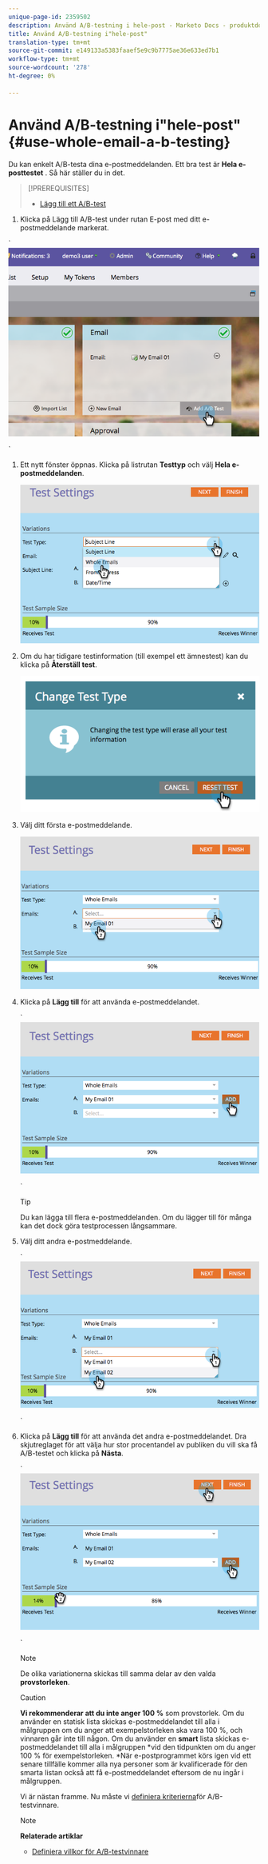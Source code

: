 ```yaml
---
unique-page-id: 2359502
description: Använd A/B-testning i hele-post - Marketo Docs - produktdokumentation
title: Använd A/B-testning i"hele-post"
translation-type: tm+mt
source-git-commit: e149133a5383faaef5e9c9b7775ae36e633ed7b1
workflow-type: tm+mt
source-wordcount: '278'
ht-degree: 0%

---
```



# Använd A/B-testning i&quot;hele-post&quot; {#use-whole-email-a-b-testing}

Du kan enkelt A/B-testa dina e-postmeddelanden. Ett bra test är **Hela e-posttestet** . Så här ställer du in det.

>[!PREREQUISITES]
>
>* [Lägg till ett A/B-test](add-an-a-b-test.md)

>



1. Klicka på Lägg till A/B-test under rutan E-post med ditt e-postmeddelande markerat.

` ![](assets/image2014-9-12-15-3a22-3a12.png)

`

1. Ett nytt fönster öppnas. Klicka på listrutan **Testtyp** och välj **Hela e-postmeddelanden**.

   ![](assets/image2014-9-12-15-3a22-3a27.png)

1. Om du har tidigare testinformation (till exempel ett ämnestest) kan du klicka på **Återställ test**.

   ![](assets/image2014-9-12-15-3a22-3a40.png)

1. Välj ditt första e-postmeddelande.

   ![](assets/image2014-9-12-15-3a22-3a52.png)

1. Klicka på **Lägg till** för att använda e-postmeddelandet.

   ` ![](assets/image2014-9-12-15-3a23-3a20.png)

   `

   >[!TIP]
   >
   >Du kan lägga till flera e-postmeddelanden. Om du lägger till för många kan det dock göra testprocessen långsammare.

1. Välj ditt andra e-postmeddelande.

   ` ![](assets/image2014-9-12-15-3a23-3a49.png)

   `

1. Klicka på **Lägg till** för att använda det andra e-postmeddelandet. Dra skjutreglaget för att välja hur stor procentandel av publiken du vill ska få A/B-testet och klicka på **Nästa**.

   ` ![](assets/image2014-9-12-15-3a24-3a1.png)

   `

   >[!NOTE]
   >
   >De olika variationerna skickas till samma delar av den valda **provstorleken**.

   >[!CAUTION]
   >
   >**Vi rekommenderar att du inte anger 100 %** som provstorlek. Om du använder en statisk lista skickas e-postmeddelandet till alla i målgruppen om du anger att exempelstorleken ska vara 100 %, och vinnaren går inte till någon. Om du använder en **smart** lista skickas e-postmeddelandet till alla i målgruppen *vid den tidpunkten om du anger 100 % för exempelstorleken. *När e-postprogrammet körs igen vid ett senare tillfälle kommer alla nya personer som är kvalificerade för den smarta listan också att få e-postmeddelandet eftersom de nu ingår i målgruppen.

   Vi är nästan framme. Nu måste vi [definiera kriterierna](define-the-a-b-test-winner-criteria.md)för A/B-testvinnare.

   >[!NOTE]
   >
   >**Relaterade artiklar**
   >
   >    
   >    
   >    * [Definiera villkor för A/B-testvinnare](define-the-a-b-test-winner-criteria.md)


